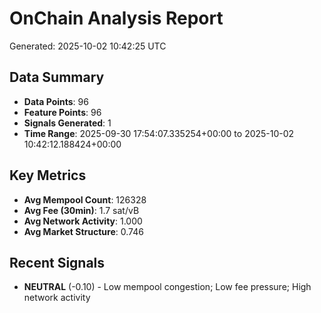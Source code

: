 # OnChain Analysis Report
Generated: 2025-10-02 10:42:25 UTC

## Data Summary
- **Data Points**: 96
- **Feature Points**: 96
- **Signals Generated**: 1
- **Time Range**: 2025-09-30 17:54:07.335254+00:00 to 2025-10-02 10:42:12.188424+00:00

## Key Metrics
- **Avg Mempool Count**: 126328
- **Avg Fee (30min)**: 1.7 sat/vB
- **Avg Network Activity**: 1.000
- **Avg Market Structure**: 0.746

## Recent Signals
- **NEUTRAL** (-0.10) - Low mempool congestion; Low fee pressure; High network activity
